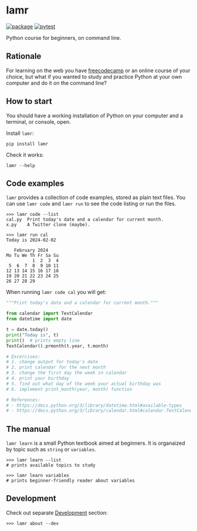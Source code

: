 # lamr

[![package](https://img.shields.io/pypi/v/lamr)](https://pypi.org/project/lamr/)
[![pytest](https://github.com/epogrebnyak/bootcamp/actions/workflows/python-package.yml/badge.svg)](https://github.com/epogrebnyak/bootcamp/actions/workflows/python-package.yml)

Python course for beginners, on command line.

## Rationale

For learning on the web you have [freecodecamp](https://www.freecodecamp.org/)
or an online course of your choice,
but what if you wanted to study and practice Python at your own computer
and do it on the command line?

## How to start

You should have a working installation of Python on your computer and a terminal,
or console, open.

Install `lamr`:

```console
pip install lamr
```

Check it works:

```console
lamr --help
```

## Code examples

`lamr` provides a collection of code examples, stored as plain text files.
You can use `lamr code` and `lamr run` to see the code listing or run the files.

```console
>>> lamr code --list
cal.py  Print today's date and a calendar for current month.
x.py    A Twitter clone (maybe).

>>> lamr run cal
Today is 2024-02-02

   February 2024
Mo Tu We Th Fr Sa Su
          1  2  3  4
 5  6  7  8  9 10 11
12 13 14 15 16 17 18
19 20 21 22 23 24 25
26 27 28 29
```

When running `lamr code cal` you will get:

```python
"""Print today's date and a calendar for current month."""

from calendar import TextCalendar
from datetime import date

t = date.today()
print("Today is", t)
print()  # prints empty line
TextCalendar().prmonth(t.year, t.month)

# Excercises:
# 1. change output for today's date
# 2. print calendar for the next month
# 3. change the first day the week in calendar
# 4. print your birthday
# 5. find out what day of the week your actual birthday was
# 6. implement print_month(year, month) function

# References:
# - https://docs.python.org/3/library/datetime.html#available-types
# - https://docs.python.org/3/library/calendar.html#calendar.TextCalendar
```

## The manual

`lamr learn` is a small Python textbook aimed at beginners.
It is organaized by topic such as `string` or `variables`.

```console
>>> lamr learn --list
# prints available topics to study

>>> lamr learn variables
# prints beginner-friendly reader about variables
```

## Development

Check out separate [Development](development.md) section:

```console
>>> lamr about --dev
```
